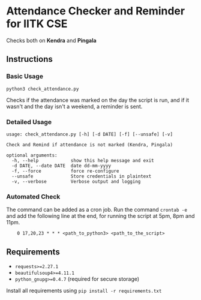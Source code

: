 # Attendance Checker and Reminder for IITK CSE

Checks both on **Kendra** and **Pingala**

## Instructions

### Basic Usage

```python3 check_attendance.py```

Checks if the attendance was marked on the day the script is run, and if it
wasn't and the day isn't a weekend, a reminder is sent.

### Detailed Usage

```
usage: check_attendance.py [-h] [-d DATE] [-f] [--unsafe] [-v]

Check and Remind if attendance is not marked (Kendra, Pingala)

optional arguments:
  -h, --help            show this help message and exit
  -d DATE, --date DATE  date dd-mm-yyyy
  -f, --force           force re-configure
  --unsafe              Store credentials in plaintext
  -v, --verbose         Verbose output and logging
```

### Automated Check

The command can be added as a cron job. Run the command `crontab -e` and add
the following line at the end, for running the script at 5pm, 8pm and 11pm.

```
    0 17,20,23 * * * <path_to_python3> <path_to_the_script>
```

## Requirements

* `requests>=2.27.1`
* `beautifulsoup4>=4.11.1`
* `python_gnupg>=0.4.7` (required for secure storage)

Install all requirements using `pip install -r requirements.txt`

